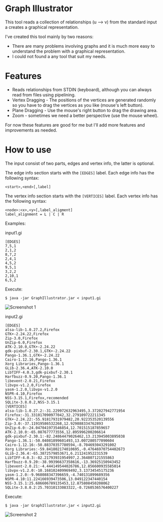 Graph Illustrator
=================
This tool reads a collection of relationships (u --> v) from the standard input a creates a graphical representation.

I've created this tool mainly by two reasons:
- There are many problems involving graphs and it is much more easy to understand the problem with a graphical representation.
- I could not found a any tool that suit my needs.

Features
========
- Reads relationships from STDIN (keyboard), although you can always read from files using pipelining.
- Vertex Dragging - The positions of the vertices are generated randomly so you have to drag the vertices as you like (mouse's left button).
- Plane Dragging - Use the mouse's right button to drag the drawing area.
- Zoom - sometimes we need a better perspective (use the mouse wheel).

For now these features are good for me but I'll add more features and improvements as needed.

How to use
==========
The input consist of two parts, edges and vertex info, the latter is optional.

The edge info section starts with the `[EDGES]` label. Each edge info has the following syntax:

    <start>,<end>[,label]

The vertex info section starts with the `[VERTICES]` label. Each vertex info has the following syntax:

    <node>:<x>,<y>[,label_aligment]
    label_alignment = L | C | R


Examples:

input1.gi

    [EDGES]
    7,5,1
    2,1,2
    8,7,2
    2,4,1
    4,5,2
    9,5,1
    3,2,2
    2,10,1
    6,5,2

Execute:

    $ java -jar GraphIllustrator.jar < input1.gi

![Screenshot 1](https://raw.github.com/rendon/graph_illustrator/master/screenshots/screenshot1.png)

input2.gi

    [EDGES]
    alsa-lib-1.0.27.2,Firefox
    GTK+-2.24.22,Firefox
    Zip-3.0,Firefox
    UnZip-6.0,Firefox
    ATK-2.10.0,GTK+-2.24.22
    gdk-pixbuf-2.30.1,GTK+-2.24.22
    Pango-1.36.1,GTK+-2.24.22
    Cairo-1.12.16,Pango-1.36.1
    Xorg Libraries,Pango-1.36.1
    GLib-2.36.4,ATK-2.10.0
    LibTIFF-4.0.3,gdk-pixbuf-2.30.1
    Harfbuzz-0.9.20,Pango-1.36.1
    libevent-2.0.21,Firefox
    libvpx-v1.2.0,Firefox
    yasm-1.2.0,libvpx-v1.2.0
    NSPR-4.10,Firefox
    NSS-3.15.1,Firefox,recomended
    SQLite-3.8.0.2,NSS-3.15.1
    [VERTICES]
    alsa-lib-1.0.27.2:-31.229972632963495,3.372027942771954
    Firefox:-31.331017090977042,32.279109722211345
    GTK+-2.24.22:-55.91817931979482,20.922353520139556
    Zip-3.0:-37.11919586532268,12.929888334762893
    UnZip-6.0:-24.047041973546854,12.701515187859657
    ATK-2.10.0:-65.087677773556,12.895996200206614
    gdk-pixbuf-2.30.1:-82.24864479026462,13.213945003895038
    Pango-1.36.1:-50.04081899601493,13.007280577090604
    Cairo-1.12.16:-50.88370357780594,-8.704693043291002
    Xorg Libraries:-59.841802174010695,-0.47646970754402673
    GLib-2.36.4:-65.3872579853671,6.211241952231539
    LibTIFF-4.0.3:-82.21793931954997,2.364807121555863
    Harfbuzz-0.9.20:-38.99396637358616,-13.36925150943452
    libevent-2.0.21:-4.444149544026786,12.856600935585014
    libvpx-v1.2.0:-10.168102409969492,3.13734545175236
    yasm-1.2.0:-9.968088347396659,-4.740131899689356
    NSPR-4.10:11.224166939473506,13.049122347440154
    NSS-3.15.1:25.686606789135453,12.875808450208062
    SQLite-3.8.0.2:25.70310133083322,-0.7260536576400227


Execute:

    $ java -jar GraphIllustrator.jar < input2.gi


![Screenshot 2](https://raw.github.com/rendon/graph_illustrator/master/screenshots/screenshot2.png)

